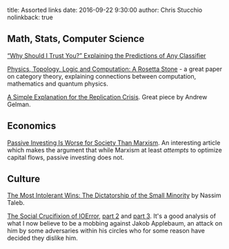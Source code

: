 title: Assorted links
date: 2016-09-22 9:30:00
author: Chris Stucchio
nolinkback: true

## Math, Stats, Computer Science

[“Why Should I Trust You?” Explaining the Predictions of Any Classifier](https://arxiv.org/pdf/1602.04938.pdf)

[Physics, Topology, Logic and Computation: A Rosetta Stone](http://math.ucr.edu/home/baez/rosetta.pdf) - a great paper on category theory, explaining connections between computation, mathematics and quantum physics.

[A Simple Explanation for the Replication Crisis](http://simplystatistics.org/2016/08/24/replication-crisis/). Great piece by Andrew Gelman.

## Economics

[Passive Investing Is Worse for Society Than Marxism](https://www.bloomberg.com/news/articles/2016-08-23/bernstein-passive-investing-is-worse-for-society-than-marxism). An interesting article which makes the argument that while Marxism at least *attempts* to optimize capital flows, passive investing does not.

## Culture

[The Most Intolerant Wins: The Dictatorship of the Small Minority](https://medium.com/@nntaled/the-most-intolerant-wins-the-dictatorship-of-the-small-minority-3f1f83ce4e15#.bqg1659rq) by Nassim Taleb.

[The Social Crucifixion of IOError](https://contraspin.co.nz/the-weaponising-of-social-pt1-the-crucifixion-of-ioerror/), [part 2](https://contraspin.co.nz/the-weaponising-of-social-pt-2-stomping-on-ioerrors-grave/) and [part 3](https://contraspin.co.nz/the-weaponising-of-social-part-3-the-resurrection-of-ioerror/). It's a good analysis of what I now believe to be a mobbing against Jakob Applebaum, an attack on him by some adversaries within his circles who for some reason have decided they dislike him.
